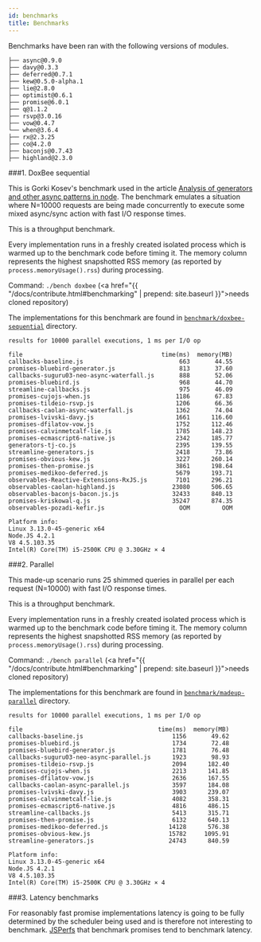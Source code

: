```yaml
---
id: benchmarks
title: Benchmarks
---
```


Benchmarks have been ran with the following versions of modules.

```
├── async@0.9.0
├── davy@0.3.3
├── deferred@0.7.1
├── kew@0.5.0-alpha.1
├── lie@2.8.0
├── optimist@0.6.1
├── promise@6.0.1
├── q@1.1.2
├── rsvp@3.0.16
├── vow@0.4.7
└── when@3.6.4
├── rx@2.3.25
├── co@4.2.0
├── baconjs@0.7.43
├── highland@2.3.0
```

###1\. DoxBee sequential

This is Gorki Kosev's benchmark used in the article [Analysis of generators and other async patterns in node](http://spion.github.io/posts/analysis-generators-and-other-async-patterns-node.html). The benchmark emulates a situation where N=10000 requests are being made concurrently to execute some mixed async/sync action with fast I/O response times.

This is a throughput benchmark.

Every implementation runs in a freshly created isolated process which is warmed up to the benchmark code before timing it. The memory column represents the highest snapshotted RSS memory (as reported by `process.memoryUsage().rss`) during processing.

Command: `./bench doxbee` (<a href="{{ "/docs/contribute.html#benchmarking" | prepend: site.baseurl }}">needs cloned repository</a>)

The implementations for this benchmark are found in [`benchmark/doxbee-sequential`](https://github.com/petkaantonov/bluebird/tree/master/benchmark/doxbee-sequential) directory.


```
results for 10000 parallel executions, 1 ms per I/O op

file                                       time(ms)  memory(MB)
callbacks-baseline.js                           663       44.55
promises-bluebird-generator.js                  813       37.60
callbacks-suguru03-neo-async-waterfall.js       888       52.06
promises-bluebird.js                            968       44.70
streamline-callbacks.js                         975       46.09
promises-cujojs-when.js                        1186       67.83
promises-tildeio-rsvp.js                       1206       66.36
callbacks-caolan-async-waterfall.js            1362       74.04
promises-lvivski-davy.js                       1661      116.60
promises-dfilatov-vow.js                       1752      112.46
promises-calvinmetcalf-lie.js                  1785      148.23
promises-ecmascript6-native.js                 2342      185.77
generators-tj-co.js                            2395      139.55
streamline-generators.js                       2418       73.86
promises-obvious-kew.js                        3227      260.14
promises-then-promise.js                       3861      198.64
promises-medikoo-deferred.js                   5679      193.71
observables-Reactive-Extensions-RxJS.js        7101      296.21
observables-caolan-highland.js                23080      506.65
observables-baconjs-bacon.js.js               32433      840.13
promises-kriskowal-q.js                       35247      874.35
observables-pozadi-kefir.js                     OOM         OOM

Platform info:
Linux 3.13.0-45-generic x64
Node.JS 4.2.1
V8 4.5.103.35
Intel(R) Core(TM) i5-2500K CPU @ 3.30GHz × 4
```

###2\. Parallel

This made-up scenario runs 25 shimmed queries in parallel per each request (N=10000) with fast I/O response times.

This is a throughput benchmark.

Every implementation runs in a freshly created isolated process which is warmed up to the benchmark code before timing it. The memory column represents the highest snapshotted RSS memory (as reported by `process.memoryUsage().rss`) during processing.

Command: `./bench parallel` (<a href="{{ "/docs/contribute.html#benchmarking" | prepend: site.baseurl }}">needs cloned repository</a>)

The implementations for this benchmark are found in [`benchmark/madeup-parallel`](https://github.com/petkaantonov/bluebird/tree/master/benchmark/madeup-parallel) directory.

```
results for 10000 parallel executions, 1 ms per I/O op

file                                      time(ms)  memory(MB)
callbacks-baseline.js                         1156       49.62
promises-bluebird.js                          1734       72.48
promises-bluebird-generator.js                1781       76.48
callbacks-suguru03-neo-async-parallel.js      1923       98.93
promises-tildeio-rsvp.js                      2094      182.40
promises-cujojs-when.js                       2213      141.85
promises-dfilatov-vow.js                      2636      167.55
callbacks-caolan-async-parallel.js            3597      184.08
promises-lvivski-davy.js                      3903      239.07
promises-calvinmetcalf-lie.js                 4082      358.31
promises-ecmascript6-native.js                4816      486.15
streamline-callbacks.js                       5413      315.71
promises-then-promise.js                      6132      640.13
promises-medikoo-deferred.js                 14128      576.38
promises-obvious-kew.js                      15782     1095.91
streamline-generators.js                     24743      840.59

Platform info:
Linux 3.13.0-45-generic x64
Node.JS 4.2.1
V8 4.5.103.35
Intel(R) Core(TM) i5-2500K CPU @ 3.30GHz × 4
```

###3\. Latency benchmarks

For reasonably fast promise implementations latency is going to be fully determined by the scheduler being used and is therefore not interesting to benchmark. [JSPerfs](https://jsperf.com/) that benchmark promises tend to benchmark latency.
